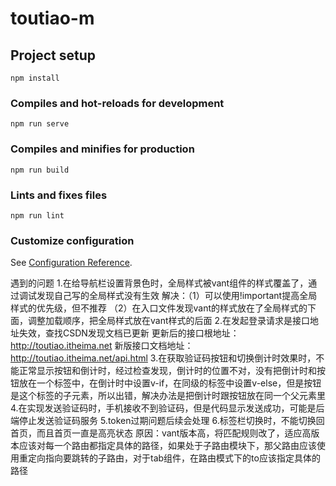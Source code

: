 # toutiao-m

## Project setup
```
npm install
```

### Compiles and hot-reloads for development
```
npm run serve
```

### Compiles and minifies for production
```
npm run build
```

### Lints and fixes files
```
npm run lint
```

### Customize configuration
See [Configuration Reference](https://cli.vuejs.org/config/).

遇到的问题
1.在给导航栏设置背景色时，全局样式被vant组件的样式覆盖了，通过调试发现自己写的全局样式没有生效
解决：（1）可以使用!important提高全局样式的优先级，但不推荐
     （2）在入口文件发现vant的样式放在了全局样式的下面，调整加载顺序，把全局样式放在vant样式的后面
2.在发起登录请求是接口地址失效，查找CSDN发现文档已更新
更新后的接口根地址： http://toutiao.itheima.net
新版接口文档地址： http://toutiao.itheima.net/api.html
3.在获取验证码按钮和切换倒计时效果时，不能正常显示按钮和倒计时，经过检查发现，倒计时的位置不对，没有把倒计时和按钮放在一个标签中，在倒计时中设置v-if，在同级的标签中设置v-else，但是按钮是这个标签的子元素，所以出错，解决办法是把倒计时跟按钮放在同一个父元素里
4.在实现发送验证码时，手机接收不到验证码，但是代码显示发送成功，可能是后端停止发送验证码服务
5.token过期问题后续会处理
6.标签栏切换时，不能切换回首页，而且首页一直是高亮状态
原因：vant版本高，将匹配规则改了，适应高版本应该对每一个路由都指定具体的路径，如果处于子路由模块下，那父路由应该使用重定向指向要跳转的子路由，对于tab组件，在路由模式下的to应该指定具体的路径
